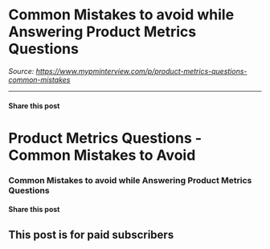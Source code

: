 # Common Mistakes to avoid while Answering Product Metrics Questions

*Source: https://www.mypminterview.com/p/product-metrics-questions-common-mistakes*

---

#### Share this post

# Product Metrics Questions - Common Mistakes to Avoid

### Common Mistakes to avoid while Answering Product Metrics Questions

#### Share this post

## This post is for paid subscribers

